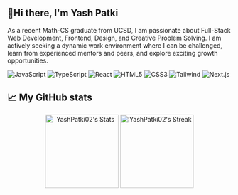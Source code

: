 ## 👋Hi there, I'm Yash Patki

<!--
**YashPatki02/YashPatki02** is a ✨ _special_ ✨ repository because its `README.md` (this file) appears on your GitHub profile.

Here are some ideas to get you started:

- 🔭 I’m currently working on ...
- 🌱 I’m currently learning ...
- 👯 I’m looking to collaborate on ...
- 🤔 I’m looking for help with ...
- 💬 Ask me about ...
- 📫 How to reach me: ...
- 😄 Pronouns: ...
- ⚡ Fun fact: ...
-->

As a recent Math-CS graduate from UCSD, I am passionate about Full-Stack Web Development, Frontend, Design, and Creative Problem Solving. I am actively seeking a dynamic work environment where I can be challenged, learn from experienced mentors and peers, and explore exciting growth opportunities. 

<div class="badges-intro">

![JavaScript](https://img.shields.io/badge/-JavaScript-000000?style=flat&logo=javascript&logoColor=#F7DF1E)
![TypeScript](https://img.shields.io/badge/-TypeScript-000000?style=flat&logo=typescript&logoColor=#3178C6)
![React](https://img.shields.io/badge/-React-000000?style=flat&logo=react&logoColor=#DD0031)
![HTML5](https://img.shields.io/badge/-HTML5-000000?style=flat&logo=html5&logoColor=#E34F26)
![CSS3](https://img.shields.io/badge/-CSS3-000000?style=flat&logo=css3&logoColor=#1572B6)
![Tailwind](https://img.shields.io/badge/-TailwindCSS-000000?style=flat&logo=tailwindcss&logoColor=#7952B3)
![Next.js](https://img.shields.io/badge/-Next.js-000000?style=flat&logo=nextdotjs&logoColor=#FFCA28)

</div>

## 📈 My GitHub stats

<div class="badges-githubstats">
  <p align="center">
    <img src="https://github-readme-stats.vercel.app/api?username=YashPatki02&theme=tokyonight&show_icons=true&hide_border=true&count_private=true" alt="YashPatki02's Stats" height="165">
    <img src="https://github-readme-streak-stats.herokuapp.com/?user=YashPatki02&theme=tokyonight&hide_border=true" alt="YashPatki02's Streak" height="165">
<!--     <img height="137px" src="https://github-readme-stats.vercel.app/api/top-langs/?username=YashPatki02&hide=html&hide_title=true&hide_border=true&layout=compact&langs_count=6&theme=tokyonight" />
  </p> -->
</div>
